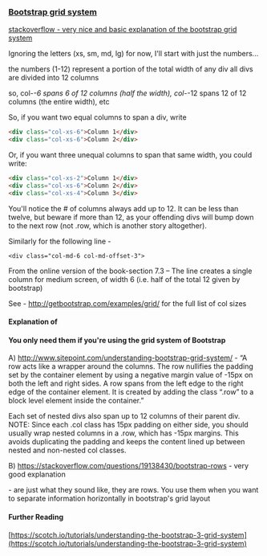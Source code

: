 ### [Bootstrap grid system](https://getbootstrap.com/docs/4.1/layout/grid/)

[stackoverflow - very nice and basic explanation of the bootstrap grid system](https://stackoverflow.com/questions/24175998/meaning-of-numbers-in-col-md-4-col-xs-1-col-lg-2-in-bootstrap)

Ignoring the letters (xs, sm, md, lg) for now, I'll start with just the numbers...

the numbers (1-12) represent a portion of the total width of any div all divs are divided into 12 columns

so, col-_-6 spans 6 of 12 columns (half the width), col-_-12 spans 12 of 12 columns (the entire width), etc

So, if you want two equal columns to span a div, write

```html
<div class="col-xs-6">Column 1</div>
<div class="col-xs-6">Column 2</div>
```

Or, if you want three unequal columns to span that same width, you could write:

```html
<div class="col-xs-2">Column 1</div>
<div class="col-xs-6">Column 2</div>
<div class="col-xs-4">Column 3</div>
```

You'll notice the # of columns always add up to 12. It can be less than twelve, but beware if more than 12, as your offending divs will bump down to the next row (not .row, which is another story altogether).

Similarly for the following line -

`<div class="col-md-6 col-md-offset-3">`

From the online version of the book-section 7.3 – The line creates a single column for medium screen, of width 6 (i.e. half of the total 12 given by bootstrap)

See - http://getbootstrap.com/examples/grid/ for the full list of col sizes

#### Explanation of <div class=“row”>

#### <div class="row"> You only need them if you're using the grid system of Bootstrap

A) http://www.sitepoint.com/understanding-bootstrap-grid-system/ - “A row acts like a wrapper around the columns. The row nullifies the padding set by the container element by using a negative margin value of -15px on both the left and right sides. A row spans from the left edge to the right edge of the container element. It is created by adding the class “.row” to a block level element inside the container.”

Each set of nested divs also span up to 12 columns of their parent div. NOTE: Since each .col class has 15px padding on either side, you should usually wrap nested columns in a .row, which has -15px margins. This avoids duplicating the padding and keeps the content lined up between nested and non-nested col classes.

B) https://stackoverflow.com/questions/19138430/bootstrap-rows - very good explanation

**<div class="row">** - are just what they sound like, they are rows. You use them when you want to separate information horizontally in bootstrap's grid layout

#### Further Reading

[https://scotch.io/tutorials/understanding-the-bootstrap-3-grid-system](https://scotch.io/tutorials/understanding-the-bootstrap-3-grid-system)

